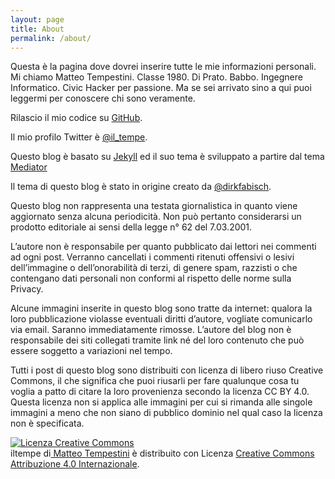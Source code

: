 ```yaml
---
layout: page
title: About
permalink: /about/
---
```


<p class="message">
Questa è la pagina dove dovrei inserire tutte le mie informazioni personali. Mi chiamo Matteo Tempestini. Classe 1980. Di Prato. Babbo. Ingegnere Informatico. Civic Hacker per passione. Ma se sei arrivato sino a qui puoi leggermi per conoscere chi sono veramente.
</p>

Rilascio il mio codice su [GitHub](https://github.com/iltempe).

Il mio profilo Twitter è [@il_tempe](https://twitter.com/il_tempe).

Questo blog è basato su <a href="http://jekyllrb.com" target="_blank">Jekyll</a> ed il suo tema è sviluppato a partire dal tema <a href="https://github.com/dirkfabisch/mediator" target="_blank">Mediator</a>

Il tema di questo blog è stato in origine creato da [@dirkfabisch](https://twitter.com/dirkfabisch).

Questo blog non rappresenta una testata giornalistica in quanto viene aggiornato senza alcuna periodicità.
Non può pertanto considerarsi un prodotto editoriale ai sensi della legge n° 62 del 7.03.2001.

L’autore non è responsabile per quanto pubblicato dai lettori nei commenti ad ogni post. Verranno cancellati i commenti ritenuti offensivi o lesivi dell’immagine o dell’onorabilità di terzi, di genere spam, razzisti o che contengano dati personali non conformi al rispetto delle norme sulla Privacy.

Alcune immagini inserite in questo blog sono tratte da internet: qualora la loro pubblicazione violasse eventuali diritti d’autore, vogliate comunicarlo via email. Saranno immediatamente rimosse. L’autore del blog non è responsabile dei siti collegati tramite link né del loro contenuto che può essere soggetto a variazioni nel tempo.

<p class="message">
Tutti i post di questo blog sono distribuiti con licenza di libero riuso Creative Commons, il che significa che puoi riusarli per fare qualunque cosa tu voglia a patto di citare la loro provenienza secondo la licenza CC BY 4.0. Questa licenza non si applica alle immagini per cui si rimanda alle singole immagini a meno che non siano di pubblico dominio nel qual caso la licenza non è specificata.
</p>

<a rel="license" href="http://creativecommons.org/licenses/by/4.0/"><img alt="Licenza Creative Commons" style="border-width:0" src="https://i.creativecommons.org/l/by/4.0/88x31.png" /></a><br /><span xmlns:dct="http://purl.org/dc/terms/" property="dct:title">iltempe</span> di<a xmlns:cc="http://creativecommons.org/ns#" href="https://github.com/iltempe/iltempe.github.io/tree/master/_posts" property="cc:attributionName" rel="cc:attributionURL"> Matteo Tempestini</a> è distribuito con Licenza <a rel="license" href="http://creativecommons.org/licenses/by/4.0/">Creative Commons Attribuzione 4.0 Internazionale</a>.
